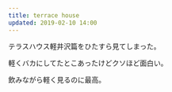 ```yaml
---
title: terrace house
updated: 2019-02-10 14:00
---
```


テラスハウス軽井沢篇をひたすら見てしまった。


軽くバカにしてたとこあったけどクソほど面白い。


飲みながら軽く見るのに最高。
